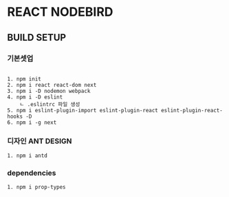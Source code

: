 # REACT NODEBIRD

## BUILD SETUP

### 기본셋업
```

1. npm init
2. npm i react react-dom next
3. npm i -D nodemon webpack
4. npm i -D eslint
    ㄴ .eslintrc 파일 생성
5. npm i eslint-plugin-import eslint-plugin-react eslint-plugin-react-hooks -D
6. npm i -g next

```

### 디자인 ANT DESIGN

```
1. npm i antd
```

### dependencies

```
1. npm i prop-types

```